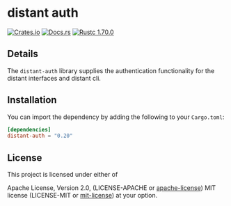 # distant auth

[![Crates.io][distant_crates_img]][distant_crates_lnk] [![Docs.rs][distant_doc_img]][distant_doc_lnk] [![Rustc 1.70.0][distant_rustc_img]][distant_rustc_lnk]

[distant_crates_img]: https://img.shields.io/crates/v/distant-auth.svg
[distant_crates_lnk]: https://crates.io/crates/distant-auth
[distant_doc_img]: https://docs.rs/distant-auth/badge.svg
[distant_doc_lnk]: https://docs.rs/distant-auth
[distant_rustc_img]: https://img.shields.io/badge/distant_auth-rustc_1.70+-lightgray.svg
[distant_rustc_lnk]: https://blog.rust-lang.org/2023/06/01/Rust-1.70.0.html

## Details

The `distant-auth` library supplies the authentication functionality for the
distant interfaces and distant cli.

## Installation

You can import the dependency by adding the following to your `Cargo.toml`:

```toml
[dependencies]
distant-auth = "0.20"
```

## License

This project is licensed under either of

Apache License, Version 2.0, (LICENSE-APACHE or
[apache-license][apache-license]) MIT license (LICENSE-MIT or
[mit-license][mit-license]) at your option.

[apache-license]: http://www.apache.org/licenses/LICENSE-2.0
[mit-license]: http://opensource.org/licenses/MIT
